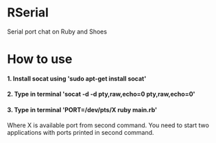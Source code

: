 # RSerial
Serial port chat on Ruby and Shoes
# How to use
#### 1. Install socat using 'sudo apt-get install socat'
#### 2. Type in terminal 'socat -d -d pty,raw,echo=0 pty,raw,echo=0'
#### 3. Type in terminal 'PORT=/dev/pts/X ruby main.rb' 
Where X is available port from second command.
You need to start two applications with ports printed in second command.
